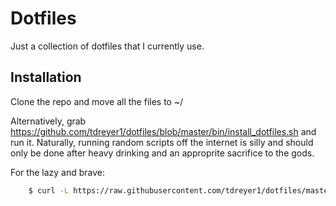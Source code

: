 Dotfiles
=======

Just a collection of dotfiles that I currently use.


Installation
-----------

Clone the repo and move all the files to ~/

Alternatively, grab https://github.com/tdreyer1/dotfiles/blob/master/bin/install_dotfiles.sh and run it. Naturally, running random scripts off the internet is silly and should only be done after heavy drinking and an approprite sacrifice to the gods.

For the lazy and brave:

```bash
    $ curl -L https://raw.githubusercontent.com/tdreyer1/dotfiles/master/bin/install_dotfiles.sh | sh
```


